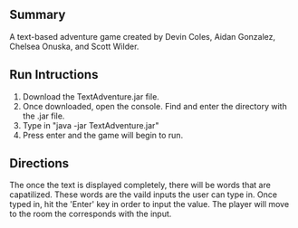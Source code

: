 ## Summary
A text-based adventure game created by Devin Coles, Aidan Gonzalez, Chelsea Onuska, and Scott Wilder.

## Run Intructions
1. Download the TextAdventure.jar file.
2. Once downloaded, open the console. Find and enter the directory with the .jar file.
3. Type in "java -jar TextAdventure.jar"
4. Press enter and the game will begin to run.

## Directions
The once the text is displayed completely, there will be words that are capatilized. These words are the vaild inputs the user can type in. Once typed in, hit the 'Enter' key in order to input the value. The player will move to the room the corresponds with the input.
